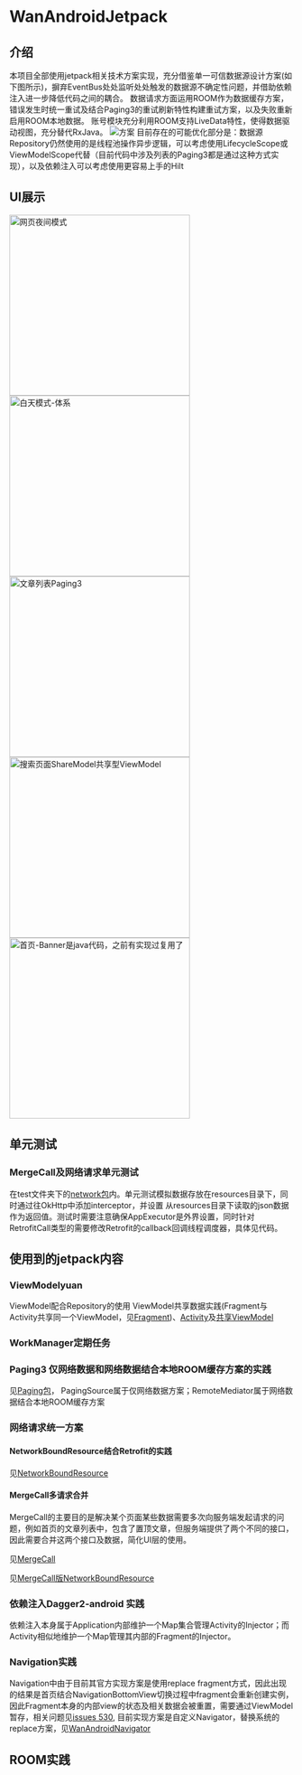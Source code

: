 # WanAndroidJetpack
## 介绍
本项目全部使用jetpack相关技术方案实现，充分借鉴单一可信数据源设计方案(如下图所示)，摒弃EventBus处处监听处处触发的数据源不确定性问题，并借助依赖注入进一步降低代码之间的耦合。
数据请求方面运用ROOM作为数据缓存方案，错误发生时统一重试及结合Paging3的重试刷新特性构建重试方案，以及失败重新启用ROOM本地数据。
账号模块充分利用ROOM支持LiveData特性，使得数据驱动视图，充分替代RxJava。
![方案](https://developer.android.google.cn/topic/libraries/architecture/images/final-architecture.png)
目前存在的可能优化部分是：数据源Repository仍然使用的是线程池操作异步逻辑，可以考虑使用LifecycleScope或ViewModelScope代替（目前代码中涉及列表的Paging3都是通过这种方式实现），以及依赖注入可以考虑使用更容易上手的Hilt
## UI展示
<img src="displayImages/webpage.jpg" width="320" alt="网页夜间模式"/>  <img src="displayImages/dayMode.jpg" width="320" alt="白天模式-体系"/>
<img src="displayImages/pagingArticles.jpg" width="320" alt="文章列表Paging3"/>  <img src="displayImages/searchPage.jpg" width="320" alt="搜索页面ShareModel共享型ViewModel"/>
<img src="displayImages/homePage.jpg" width="320" alt="首页-Banner是java代码，之前有实现过复用了"/>
## 单元测试
### MergeCall及网络请求单元测试
在test文件夹下的[network包](/app/src/test/java/com/hudson/wanandroid/network)内。单元测试模拟数据存放在resources目录下，同时通过往OkHttp中添加interceptor，并设置
从resources目录下读取的json数据作为返回值。测试时需要注意确保AppExecutor是外界设置，同时针对RetrofitCall类型的需要修改Retrofit的callback回调线程调度器，具体见代码。

## 使用到的jetpack内容
### ViewModelyuan
ViewModel配合Repository的使用
ViewModel共享数据实践(Fragment与Activity共享同一个ViewModel，见[Fragment](/app/src/main/java/com/hudson/wanandroid/ui/fragment/search))、[Activity](/app/src/main/java/com/hudson/wanandroid/ui/activity/SearchActivity.kt)及[共享ViewModel](/app/src/main/java/com/hudson/wanandroid/viewmodel/SearchModel.kt)
### WorkManager定期任务
### Paging3 仅网络数据和网络数据结合本地ROOM缓存方案的实践
见[Paging包](/app/src/main/java/com/hudson/wanandroid/data/repository/paging)，
PagingSource属于仅网络数据方案；RemoteMediator属于网络数据结合本地ROOM缓存方案
### 网络请求统一方案
#### NetworkBoundResource结合Retrofit的实践
见[NetworkBoundResource](/app/src/main/java/com/hudson/wanandroid/data/repository/base/NetworkBoundResource.kt)
#### MergeCall多请求合并
MergeCall的主要目的是解决某个页面某些数据需要多次向服务端发起请求的问题，例如首页的文章列表中，包含了置顶文章，但服务端提供了两个不同的接口，
因此需要合并这两个接口及数据，简化UI层的使用。

见[MergeCall](/app/src/main/java/com/hudson/wanandroid/data/common/mergecall)

见[MergeCall版NetworkBoundResource](/app/src/main/java/com/hudson/wanandroid/data/repository/base)
### 依赖注入Dagger2-android 实践
依赖注入本身属于Application内部维护一个Map集合管理Activity的Injector；而Activity相似地维护一个Map管理其内部的Fragment的Injector。
### Navigation实践
Navigation中由于目前其官方实现方案是使用replace fragment方式，因此出现的结果是首页结合NavigationBottomView切换过程中fragment会重新创建实例，
因此Fragment本身的内部view的状态及相关数据会被重置，需要通过ViewModel暂存，相关问题见[issues 530](https://github.com/android/architecture-components-samples/issues/530),
目前实现方案是自定义Navigator，替换系统的replace方案，见[WanAndroidNavigator](/app/src/main/java/com/hudson/wanandroid/ui/fix/WanAndroidNavigator.java)
## ROOM实践

